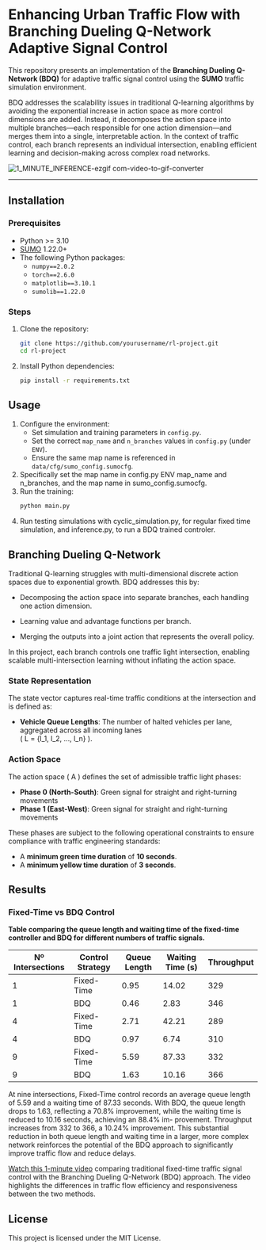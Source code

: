 # Enhancing Urban Traffic Flow with Branching Dueling Q-Network Adaptive Signal Control

This repository presents an implementation of the **Branching Dueling Q-Network (BDQ)** for adaptive traffic signal control using the **SUMO** traffic simulation environment.

BDQ addresses the scalability issues in traditional Q-learning algorithms by avoiding the exponential increase in action space as more control dimensions are added. Instead, it decomposes the action space into multiple branches—each responsible for one action dimension—and merges them into a single, interpretable action. In the context of traffic control, each branch represents an individual intersection, enabling efficient learning and decision-making across complex road networks.

![1_MINUTE_INFERENCE-ezgif com-video-to-gif-converter](https://github.com/user-attachments/assets/703a9949-b93a-436d-9791-b96ad4ea0d00)

---

## Installation
### Prerequisites
- Python >= 3.10
- [SUMO](https://www.eclipse.org/sumo/) 1.22.0+
- The following Python packages:
  - `numpy==2.0.2`
  - `torch==2.6.0`
  - `matplotlib==3.10.1`
  - `sumolib==1.22.0`


### Steps
1. Clone the repository:
   ```bash
   git clone https://github.com/yourusername/rl-project.git
   cd rl-project
   ```

2. Install Python dependencies:
   ```bash
   pip install -r requirements.txt
   ```

## Usage
1. Configure the environment:
   - Set simulation and training parameters in `config.py`.
   - Set the correct `map_name` and `n_branches` values in `config.py` (under `ENV`).
   - Ensure the same map name is referenced in `data/cfg/sumo_config.sumocfg`.
3. Specifically set the map name in config.py ENV map_name and n_branches, and the map name in sumo_config.sumocfg.
4. Run the training:
   ```bash
   python main.py
   ```
5. Run testing simulations with cyclic_simulation.py, for regular fixed time simulation, and inference.py, to run a BDQ trained controler.

## Branching Dueling Q-Network
Traditional Q-learning struggles with multi-dimensional discrete action spaces due to exponential growth. BDQ addresses this by:

- Decomposing the action space into separate branches, each handling one action dimension.

- Learning value and advantage functions per branch.

- Merging the outputs into a joint action that represents the overall policy.

In this project, each branch controls one traffic light intersection, enabling scalable multi-intersection learning without inflating the action space.

### State Representation

The state vector captures real-time traffic conditions at the intersection and is defined as:

- **Vehicle Queue Lengths**: The number of halted vehicles per lane, aggregated across all incoming lanes  
  \( L = \{l_1, l_2, ..., l_n\} \).


### Action Space

The action space \( A \) defines the set of admissible traffic light phases:

- **Phase 0 (North-South)**: Green signal for straight and right-turning movements  
- **Phase 1 (East-West)**: Green signal for straight and right-turning movements

These phases are subject to the following operational constraints to ensure compliance with traffic engineering standards:

- A **minimum green time duration** of **10 seconds**.  
- A **minimum yellow time duration** of **3 seconds**.


## Results
### Fixed-Time vs BDQ Control  
**Table comparing the queue length and waiting time of the fixed-time controller and BDQ for different numbers of traffic signals.**  

| Nº Intersections | Control Strategy | Queue Length | Waiting Time (s) | Throughput |
|------------------|------------------|--------------|------------------|------------|
| 1                | Fixed-Time       | 0.95         | 14.02            | 329        |
| 1                | BDQ              | 0.46         | 2.83             | 346        |
| 4                | Fixed-Time       | 2.71         | 42.21            | 289        |
| 4                | BDQ              | 0.97         | 6.74             | 310        |
| 9                | Fixed-Time       | 5.59         | 87.33            | 332        |
| 9                | BDQ              | 1.63         | 10.16            | 366        |

At nine intersections, Fixed-Time control records an average queue length of 5.59 and a
waiting time of 87.33 seconds. With BDQ, the queue length drops to 1.63, reflecting a 70.8%
improvement, while the waiting time is reduced to 10.16 seconds, achieving an 88.4% im-
provement. Throughput increases from 332 to 366, a 10.24% improvement. This substantial
reduction in both queue length and waiting time in a larger, more complex network reinforces
the potential of the BDQ approach to significantly improve traffic flow and reduce delays.

[Watch this 1-minute video](https://www.youtube.com/watch?v=UFfd9yIV97k&ab_channel=Baki) comparing traditional fixed-time traffic signal control with the Branching Dueling Q-Network (BDQ) approach. The video highlights the differences in traffic flow efficiency and responsiveness between the two methods.


## License
This project is licensed under the MIT License.

